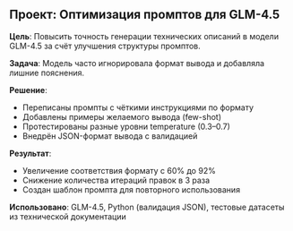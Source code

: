 ## Проект: Оптимизация промптов для GLM-4.5

**Цель**: Повысить точность генерации технических описаний в модели GLM-4.5 за счёт улучшения структуры промптов.

**Задача**: Модель часто игнорировала формат вывода и добавляла лишние пояснения.

**Решение**:
- Переписаны промпты с чёткими инструкциями по формату
- Добавлены примеры желаемого вывода (few-shot)
- Протестированы разные уровни temperature (0.3–0.7)
- Внедрён JSON-формат вывода с валидацией

**Результат**:
- Увеличение соответствия формату с 60% до 92%
- Снижение количества итераций правок в 3 раза
- Создан шаблон промпта для повторного использования


**Использовано**: GLM-4.5, Python (валидация JSON), тестовые датасеты из технической документации
